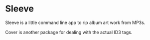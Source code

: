 # Sleeve

Sleeve is a little command line app to rip album art work from MP3s.

Cover is another package for dealing with the actual ID3 tags.
